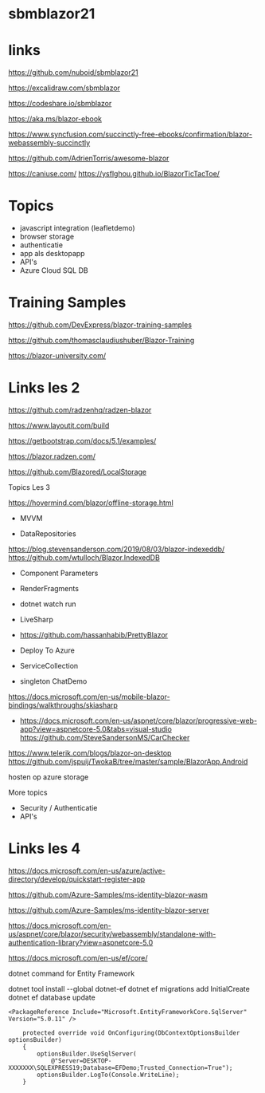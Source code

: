 # sbmblazor21

# links

https://github.com/nuboid/sbmblazor21

https://excalidraw.com/sbmblazor

https://codeshare.io/sbmblazor

https://aka.ms/blazor-ebook

https://www.syncfusion.com/succinctly-free-ebooks/confirmation/blazor-webassembly-succinctly

https://github.com/AdrienTorris/awesome-blazor

https://caniuse.com/
https://ysflghou.github.io/BlazorTicTacToe/

# Topics

- javascript integration (leafletdemo)
- browser storage
- authenticatie
- app als desktopapp
- API's
- Azure Cloud SQL DB

# Training Samples

https://github.com/DevExpress/blazor-training-samples

https://github.com/thomasclaudiushuber/Blazor-Training

https://blazor-university.com/

# Links les 2

https://github.com/radzenhq/radzen-blazor

https://www.layoutit.com/build

https://getbootstrap.com/docs/5.1/examples/

https://blazor.radzen.com/

https://github.com/Blazored/LocalStorage

Topics Les 3

https://hovermind.com/blazor/offline-storage.html

- MVVM

- DataRepositories

https://blog.stevensanderson.com/2019/08/03/blazor-indexeddb/
https://github.com/wtulloch/Blazor.IndexedDB

- Component Parameters

- RenderFragments

- dotnet watch run

- LiveSharp

- https://github.com/hassanhabib/PrettyBlazor

- Deploy To Azure

- ServiceCollection

- singleton ChatDemo

https://docs.microsoft.com/en-us/mobile-blazor-bindings/walkthroughs/skiasharp

- https://docs.microsoft.com/en-us/aspnet/core/blazor/progressive-web-app?view=aspnetcore-5.0&tabs=visual-studio
https://github.com/SteveSandersonMS/CarChecker

https://www.telerik.com/blogs/blazor-on-desktop
https://github.com/jspuij/TwokaB/tree/master/sample/BlazorApp.Android


hosten op azure storage


More topics

- Security / Authenticatie
- API's


# Links les 4

https://docs.microsoft.com/en-us/azure/active-directory/develop/quickstart-register-app

https://github.com/Azure-Samples/ms-identity-blazor-wasm

https://github.com/Azure-Samples/ms-identity-blazor-server

https://docs.microsoft.com/en-us/aspnet/core/blazor/security/webassembly/standalone-with-authentication-library?view=aspnetcore-5.0

https://docs.microsoft.com/en-us/ef/core/


dotnet command for Entity Framework

dotnet tool install --global dotnet-ef
dotnet ef migrations add InitialCreate
dotnet ef database update


 <PackageReference Include="Microsoft.EntityFrameworkCore" Version="5.0.11" />
    <PackageReference Include="Microsoft.EntityFrameworkCore.Design" Version="5.0.11">

    <PackageReference Include="Microsoft.EntityFrameworkCore.SqlServer" Version="5.0.11" />

        protected override void OnConfiguring(DbContextOptionsBuilder optionsBuilder)
        {
            optionsBuilder.UseSqlServer(
                @"Server=DESKTOP-XXXXXXX\SQLEXPRESS19;Database=EFDemo;Trusted_Connection=True");
            optionsBuilder.LogTo(Console.WriteLine);
        }






